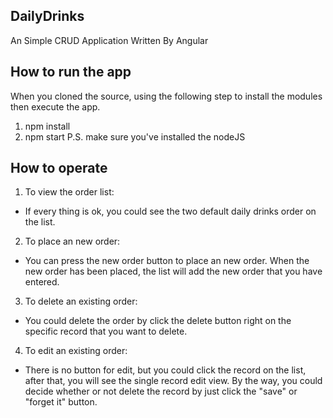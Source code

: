 ## DailyDrinks
An Simple CRUD Application Written By Angular

## How to run the app
When you cloned the source, using the following step to install the modules then execute the app.
1. npm install
2. npm start
P.S. make sure you've installed the nodeJS

## How to operate
1. To view the order list:
- If every thing is ok, you could see the two default daily drinks order on the list.
 
2. To place an new order:
- You can press the new order button to place an new order.
When the new order has been placed, the list will add the new order that you have entered.

3. To delete an existing order:
- You could delete the order by click the delete button right on the specific record that you want to delete. 

4. To edit an existing order:
- There is no button for edit, but you could click the record on the list, after that, you will see the single record edit view. By the way, you could decide whether or not delete the record by just click the "save" or "forget it" button.
